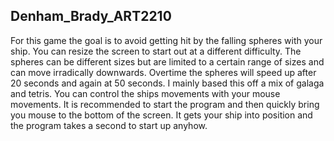 ## Denham_Brady_ART2210

For this game the goal is to avoid getting hit by the falling spheres with your ship.
You can resize the screen to start out at a different difficulty.
The spheres can be different sizes but are limited to a certain range of sizes and can move irradically downwards.
Overtime the spheres will speed up after 20 seconds and again at 50 seconds.
I mainly based this off a mix of galaga and tetris.
You can control the ships movements with your mouse movements.
It is recommended to start the program and then quickly bring you mouse to the bottom of the screen.
It gets your ship into position and the program takes a second to start up anyhow.


